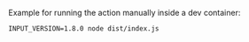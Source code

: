 Example for running the action manually inside a dev container:

```
INPUT_VERSION=1.8.0 node dist/index.js
```
